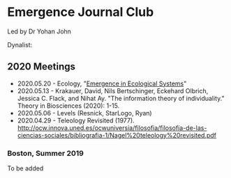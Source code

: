 # Emergence Journal Club 

Led by Dr Yohan John


Dynalist: 


## 2020 Meetings
- 2020.05.20 - Ecology, "[Emergence in Ecological Systems](https://www.researchgate.net/publication/226820515_Emergence_in_Ecological_Systems)" 
- 2020.05.13 - Krakauer, David, Nils Bertschinger, Eckehard Olbrich, Jessica C. Flack, and Nihat Ay. "The information theory of individuality." Theory in Biosciences (2020): 1-15.
- 2020.05.06 - Levels (Resnick, StarLogo, Ryan)
- 2020.04.29 - Teleology Revisited (1977). http://ocw.innova.uned.es/ocwuniversia/filosofia/filosofia-de-las-ciencias-sociales/bibliografia-1/Nagel%20teleology%20revisited.pdf

### Boston, Summer 2019
To be added
